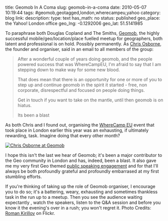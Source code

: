 title: Geomob In A Coma
slug: geomob-in-a-coma
date: 2010-05-07 10:19:44
tags: #geomob,geotagged,london,wherecampeu,yahoo
category: blog
link: 
description: 
type: text
has_math: no
status: published
geo_place: the Yahoo! London office
geo_lng: -0.1292006
geo_lat: 51.5141985

To paraphrase both Douglas Copland and The Smiths, [Geomob](http://gmdlondon.ning.com "http://gmdlondon.ning.com"), the highly successful mobile/geo/location/place fuelled meetup for geographers, both latent and professional is on hold. Possibly permanently. As [Chris Osborne](http://twitter.com/osbornec "http://twitter.com/osbornec"), the founder and organiser, said in an email to all members of the group:



> After a wonderful couple of years doing geomob, and the people powered success that was WhereCampEU, I'm afraid to say that I am stepping down to make way for some new blood.
> 
> That does mean that there is an opportunity for one or more of you to step up and continue geomob in the spirit it started - free, non corporate, disrespectful and focused on people doing things.
> 
> Get in touch if you want to take on the mantle, until then geomob is on hiatus.
> 
> Its been a blast


<!-- TEASER_END -->

As both Chris and I found out, organising the [WhereCamp EU](http://wherecamp.eu "http://wherecamp.eu") event that took place in London earlier this year was an exhausting, if ultimately rewarding, task. Imagine doing that every other month?

[![Chris Osborne at Geomob](http://farm4.static.flickr.com/3532/3237654976_22fc5accd5_d.jpg)](http://www.flickr.com/photos/sigizmund/3237654976/ "Chris Osborne at Geomob")

I hope this isn't the last we hear of Geomob; it's been a major contributor to the Geo community in London and has, indeed, been a blast. It also gave me my very first Geo themed [public speaking engagement](http://www.slideshare.net/vicchi/geomob-fire-eagle "http://www.slideshare.net/vicchi/geomob-fire-eagle") and for that I'll always be both profoundly grateful and profoundly embarrased at my first stumbling efforts.

If you're thinking of taking up the role of Geomob organiser, I encourage you to do so; it's a battering, weary, exhausting and sometimes thankless task in the run up to a meetup. Then you see the audience waiting expectantly , watch the speakers, listen to the Q&A session and before you know it the evening's over in a rush; you won't regret it.
Photo Credits: [Roman Kirillov](http://www.flickr.com/photos/sigizmund/3237654976/ "http://www.flickr.com/photos/sigizmund/3237654976/") on Flickr.


